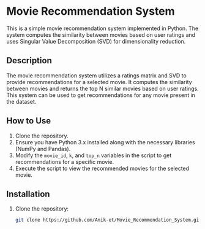 # Movie Recommendation System
This is a simple movie recommendation system implemented in Python. The system computes the similarity between movies based on user ratings and uses Singular Value Decomposition (SVD) for dimensionality reduction.

## Description

The movie recommendation system utilizes a ratings matrix and SVD to provide recommendations for a selected movie. It computes the similarity between movies and returns the top N similar movies based on user ratings. This system can be used to get recommendations for any movie present in the dataset.

## How to Use

1. Clone the repository.
2. Ensure you have Python 3.x installed along with the necessary libraries (NumPy and Pandas).
3. Modify the `movie_id`, `k`, and `top_n` variables in the script to get recommendations for a specific movie.
4. Execute the script to view the recommended movies for the selected movie.

## Installation

1. Clone the repository:
   ```sh
   git clone https://github.com/Anik-et/Movie_Recommendation_System.git
   ```

   
   

   






